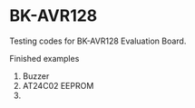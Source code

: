 # BK-AVR128

Testing codes for BK-AVR128 Evaluation Board.

Finished examples
1) Buzzer
2) AT24C02 EEPROM
3) 
